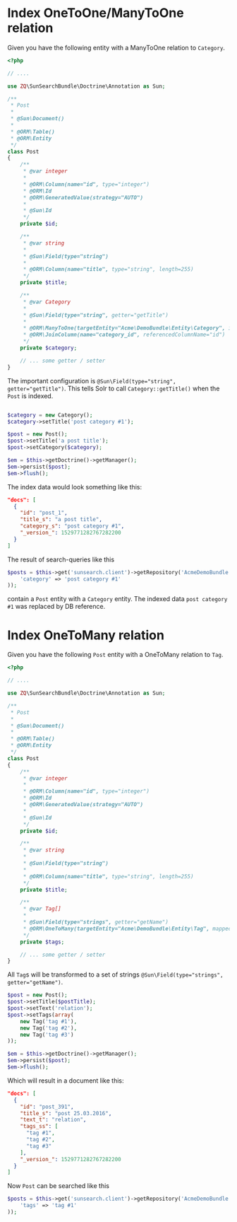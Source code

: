 # Index OneToOne/ManyToOne relation

Given you have the following entity with a ManyToOne relation to `Category`.

```php
<?php

// ....

use ZQ\SunSearchBundle\Doctrine\Annotation as Sun;

/**
 * Post
 *
 * @Sun\Document()
 *
 * @ORM\Table()
 * @ORM\Entity
 */
class Post
{
    /**
     * @var integer
     *
     * @ORM\Column(name="id", type="integer")
     * @ORM\Id
     * @ORM\GeneratedValue(strategy="AUTO")
     *
     * @Sun\Id
     */
    private $id;

    /**
     * @var string
     *
     * @Sun\Field(type="string")
     *
     * @ORM\Column(name="title", type="string", length=255)
     */
    private $title;

    /**
     * @var Category
     *
     * @Sun\Field(type="string", getter="getTitle")
     *
     * @ORM\ManyToOne(targetEntity="Acme\DemoBundle\Entity\Category", inversedBy="posts", cascade={"persist"})
     * @ORM\JoinColumn(name="category_id", referencedColumnName="id")
     */
    private $category;

    // ... some getter / setter
}
```

The important configuration is `@Sun\Field(type="string", getter="getTitle")`. This tells Solr to call `Category::getTitle()` when the `Post` is indexed.
 
```php

$category = new Category();
$category->setTitle('post category #1');

$post = new Post();
$post->setTitle('a post title');
$post->setCategory($category);

$em = $this->getDoctrine()->getManager();
$em->persist($post);
$em->flush();
```

The index data would look something like this:

```json
"docs": [
  {
    "id": "post_1",
    "title_s": "a post title",
    "category_s": "post category #1",
    "_version_": 1529771282767282200
  }
]
```

The result of search-queries like this 

```php
$posts = $this->get('sunsearch.client')->getRepository('AcmeDemoBundle:Post')->findOneBy(array(
    'category' => 'post category #1'
));
```

contain a `Post` entity with a `Category` entity. The indexed data `post category #1` was replaced by DB reference.

# Index OneToMany relation

Given you have the following `Post` entity with a OneToMany relation to `Tag`.

```php
<?php

// ....

use ZQ\SunSearchBundle\Doctrine\Annotation as Sun;

/**
 * Post
 *
 * @Sun\Document()
 *
 * @ORM\Table()
 * @ORM\Entity
 */
class Post
{
    /**
     * @var integer
     *
     * @ORM\Column(name="id", type="integer")
     * @ORM\Id
     * @ORM\GeneratedValue(strategy="AUTO")
     *
     * @Sun\Id
     */
    private $id;

    /**
     * @var string
     *
     * @Sun\Field(type="string")
     *
     * @ORM\Column(name="title", type="string", length=255)
     */
    private $title;

    /**
     * @var Tag[]
     *
     * @Sun\Field(type="strings", getter="getName")
     * @ORM\OneToMany(targetEntity="Acme\DemoBundle\Entity\Tag", mappedBy="post", cascade={"persist"})
     */
    private $tags;

    // ... some getter / setter
}
```

All `Tag`s will be transformed to a set of strings `@Sun\Field(type="strings", getter="getName")`. 

```php
$post = new Post();
$post->setTitle($postTitle);
$post->setText('relation');
$post->setTags(array(
    new Tag('tag #1'),
    new Tag('tag #2'),
    new Tag('tag #3')
));

$em = $this->getDoctrine()->getManager();
$em->persist($post);
$em->flush();
```

Which will result in a document like this:

```json
"docs": [
  {
    "id": "post_391",
    "title_s": "post 25.03.2016",
    "text_t": "relation",
    "tags_ss": [
      "tag #1",
      "tag #2",
      "tag #3"
    ],
    "_version_": 1529771282767282200
  }
]
```

Now `Post` can be searched like this

```php
$posts = $this->get('sunsearch.client')->getRepository('AcmeDemoBundle:Post')->findOneBy(array(
    'tags' => 'tag #1'
));
```
        